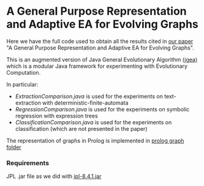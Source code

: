 # A General Purpose Representation and Adaptive EA for Evolving Graphs

Here we have the full code used to obtain all the results cited in [our paper](https://medvet.inginf.units.it/publications/2023-c-mpm-general/) "A General Purpose Representation and Adaptive EA for Evolving Graphs".

This is an augmented version of Java General Evolutionary Algorithm [(jgea)](https://github.com/ericmedvet/jgea) which is a modular Java framework for experimenting with Evolutionary Computation.


In particular:
- _ExtractionComparison.java_ is used for the experiments on text-extraction with deterministic-finite-automata
- _RegressionComparison.java_ is used for the experiments on symbolic regression with expression trees
- _ClassificationComparison.java_ is used for the experiments on classification (which are not presented in the paper)

The representation of graphs in Prolog is implemented in [prolog graph folder](https://github.com/SPozz/jgea/tree/features-graphs/it.units.malelab.jgea.core/src/main/java/it/units/malelab/jgea/core/representation/graph/prolog)

### Requirements
JPL .jar file as we did with [jpl-8.4.1.jar](https://github.com/SPozz/jgea/blob/features-graphs/it.units.malelab.jgea.core/packages-jpl-8.4.1.jar)